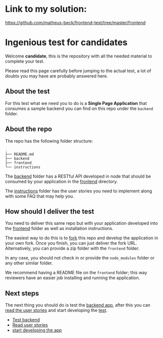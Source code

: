 # Link to my solution:
https://github.com/matheus-beck/frontend-test/tree/master/frontend

# Ingenious test for candidates

Welcome **candidate**, this is the repository with all the needed material to complete your test.

Please read this page carefully before jumping to the actual test, a lot of doubts you may have are probably answered here.

## About the test

For this test what we need you to do is a **Single Page Application** that consumes a sample backend you can find on this repo under the `backend` folder.

## About the repo

The repo has the following folder structure:

```
.
├── README.md
├── backend
├── frontend
└── instructions
```

The [backend](backend) folder has a RESTful API developed in node that should be consumed by your application in the [frontend](frontend) directory.

The [instructions](instructions) folder has the user stories you need to implement along with some FAQ that may help you.

## How should I deliver the test

You need to deliver this same repo but with your application developed into the [frontend](frontend) folder as well as installation instructions.

The easiest way to do this is to [fork](https://github.com/ingsw-dev/frontend-test#fork-destination-box) this repo and develop the application in your own fork. Once you finish, you can just deliver the fork URL. Alternatively, you can provide a zip folder with the `frontend` folder.

In any case, you should not check in or provide the `node_modules` folder or any other similar folder.

We recommend having a README file on the `frontend` folder; this way reviewers have an easier job installing and running the application.

## Next steps

The next thing you should do is test the [backend app](backend), after this you can [read the user stories](instructions) and start developing the [test](frontend).

* [Test backend](backend)
* [Read user stories](instructions)
* [start developing the app](frontend)
